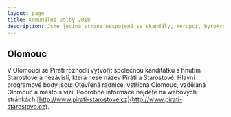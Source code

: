 ```yaml
---
layout: page
title: Komunální volby 2018
description: Jsme jediná strana nespojená se skandály, korupcí, byrokracií. Jsme tu osm let. Hájíme svobodu, přinášíme čerstvé nápady a nebojíme se říkat, co si myslíme. Politici slibují modré z nebe, světlé zítřky a další prázdná hesla. Piráti nabízí jasné a konkrétní cíle – černé na bílém. Pusťte nás na ně!
---
```

## Olomouc 

V Olomouci se Piráti rozhodli vytvořit společnou kanditátku s hnutím Starostové a nezávislí, která nese název Piráti a Starostové. Hlavní programové body jsou: Otevřená radnice, vstřícná Olomouc, vzdělaná Olomouc a město s vizí. Podrobné informace najdete na webových stránkách [http://www.pirati-starostove.cz](http://www.pirati-starostove.cz).



